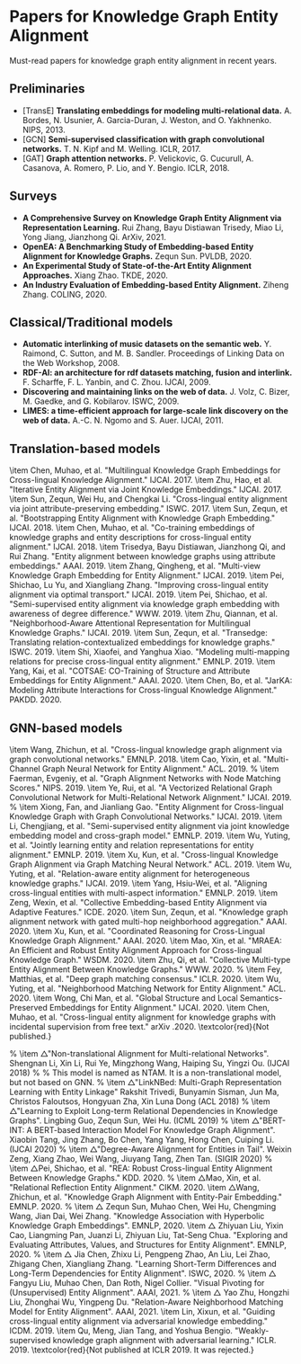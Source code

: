 # Papers for Knowledge Graph Entity Alignment
Must-read papers for knowledge graph entity alignment in recent years.

## Preliminaries

* [TransE] **Translating embeddings for modeling multi-relational data.** A. Bordes, N. Usunier, A. Garcia-Duran, J. Weston, and O. Yakhnenko. NIPS, 2013.
* [GCN] **Semi-supervised classification with graph convolutional networks.** T. N. Kipf and M. Welling. ICLR, 2017.
* [GAT] **Graph attention networks.** P. Velickovic, G. Cucurull, A. Casanova, A. Romero, P. Lio, and Y. Bengio. ICLR, 2018.

## Surveys

* **A Comprehensive Survey on Knowledge Graph Entity Alignment via Representation Learning.** Rui Zhang, Bayu Distiawan Trisedy, Miao Li, Yong Jiang, Jianzhong Qi. ArXiv, 2021.
* **OpenEA: A Benchmarking Study of Embedding-based Entity Alignment for Knowledge Graphs.** Zequn Sun. PVLDB, 2020.
* **An Experimental Study of State-of-the-Art Entity Alignment Approaches.** Xiang Zhao. TKDE, 2020.
* **An Industry Evaluation of Embedding-based Entity Alignment.** Ziheng Zhang. COLING, 2020.

## Classical/Traditional models

* **Automatic interlinking of music datasets on the semantic web.** Y. Raimond, C. Sutton, and M. B. Sandler. Proceedings of Linking Data on the Web Workshop, 2008.
* **RDF-AI: an architecture for rdf datasets matching, fusion and interlink.** F. Scharffe, F. L. Yanbin, and C. Zhou. IJCAI, 2009.
* **Discovering and maintaining links on the web of data.** J. Volz, C. Bizer, M. Gaedke, and G. Kobilarov. ISWC, 2009.
* **LIMES: a time-efficient approach for large-scale link discovery on the web of data.** A.-C. N. Ngomo and S. Auer. IJCAI, 2011.

## Translation-based models

\item Chen, Muhao, et al. "Multilingual Knowledge Graph Embeddings for Cross-lingual Knowledge Alignment." IJCAI. 2017.
			\item Zhu, Hao, et al. "Iterative Entity Alignment via Joint Knowledge Embeddings." IJCAI. 2017.
			\item Sun, Zequn, Wei Hu, and Chengkai Li. "Cross-lingual entity alignment via joint attribute-preserving embedding." ISWC. 2017.
			\item Sun, Zequn, et al. "Bootstrapping Entity Alignment with Knowledge Graph Embedding." IJCAI. 2018.
			\item Chen, Muhao, et al. "Co-training embeddings of knowledge graphs and entity descriptions for cross-lingual entity alignment." IJCAI. 2018.
			\item Trisedya, Bayu Distiawan, Jianzhong Qi, and Rui Zhang. "Entity alignment between knowledge graphs using attribute embeddings." AAAI. 2019.
			\item Zhang, Qingheng, et al. "Multi-view Knowledge Graph Embedding for Entity Alignment." IJCAI. 2019.
			\item Pei, Shichao, Lu Yu, and Xiangliang Zhang. "Improving cross-lingual entity alignment via optimal transport." IJCAI. 2019.
			\item Pei, Shichao, et al. "Semi-supervised entity alignment via knowledge graph embedding with awareness of degree difference." WWW. 2019.
			\item Zhu, Qiannan, et al. "Neighborhood-Aware Attentional Representation for Multilingual Knowledge Graphs." IJCAI. 2019.
			\item Sun, Zequn, et al. "Transedge: Translating relation-contextualized embeddings for knowledge graphs." ISWC. 2019.
			\item Shi, Xiaofei, and Yanghua Xiao. "Modeling multi-mapping relations for precise cross-lingual entity alignment." EMNLP. 2019.
			\item Yang, Kai, et al. "COTSAE: CO-Training of Structure and Attribute Embeddings for Entity Alignment." AAAI. 2020.
			\item Chen, Bo, et al. "JarKA: Modeling Attribute Interactions for Cross-lingual Knowledge Alignment." PAKDD. 2020.
      
## GNN-based models

\item Wang, Zhichun, et al. "Cross-lingual knowledge graph alignment via graph convolutional networks." EMNLP. 2018.
		    \item Cao, Yixin, et al. "Multi-Channel Graph Neural Network for Entity Alignment." ACL. 2019.
		  %  \item Faerman, Evgeniy, et al. "Graph Alignment Networks with Node Matching Scores." NIPS. 2019.
		    \item Ye, Rui, et al. "A Vectorized Relational Graph Convolutional Network for Multi-Relational Network Alignment." IJCAI. 2019.
		  %  \item Xiong, Fan, and Jianliang Gao. "Entity Alignment for Cross-lingual Knowledge Graph with Graph Convolutional Networks." IJCAI. 2019.
		    \item Li, Chengjiang, et al. "Semi-supervised entity alignment via joint knowledge embedding model and cross-graph model." EMNLP. 2019.
		    \item Wu, Yuting, et al. "Jointly learning entity and relation representations for entity alignment." EMNLP. 2019.
		    \item Xu, Kun, et al. "Cross-lingual Knowledge Graph Alignment via Graph Matching Neural Network." ACL. 2019.
	    	\item Wu, Yuting, et al. "Relation-aware entity alignment for heterogeneous knowledge graphs." IJCAI. 2019.
		    \item Yang, Hsiu-Wei, et al. "Aligning cross-lingual entities with multi-aspect information." EMNLP. 2019.
		    \item Zeng, Wexin, et al. "Collective Embedding-based Entity Alignment via Adaptive Features." ICDE. 2020.
		    \item Sun, Zequn, et al. "Knowledge graph alignment network with gated multi-hop neighborhood aggregation." AAAI. 2020.
		    \item Xu, Kun, et al. "Coordinated Reasoning for Cross-Lingual Knowledge Graph Alignment." AAAI. 2020.
		    \item Mao, Xin, et al. "MRAEA: An Efficient and Robust Entity Alignment Approach for Cross-lingual Knowledge Graph." WSDM. 2020.
		    \item Zhu, Qi, et al. "Collective Multi-type Entity Alignment Between Knowledge Graphs." WWW. 2020.
		  %  \item Fey, Matthias, et al. "Deep graph matching consensus." ICLR. 2020.
		    \item Wu, Yuting, et al. "Neighborhood Matching Network for Entity Alignment." ACL. 2020.
		    \item Wong, Chi Man, et al. "Global Structure and Local Semantics-Preserved Embeddings for Entity Alignment." IJCAI. 2020.
		    \item Chen, Muhao, et al. "Cross-lingual entity alignment for knowledge graphs with incidental supervision from free text." arXiv .2020. \textcolor{red}{Not published.}


% \item $\bigtriangleup$"Non-translational Alignment for Multi-relational Networks". Shengnan Li, Xin Li, Rui Ye, Mingzhong Wang, Haiping Su, Yingzi Ou. (IJCAI 2018)
        % % This model is named as NTAM. It is a non-translational model, but not based on GNN.
        % \item $\bigtriangleup$"LinkNBed: Multi-Graph Representation Learning with Entity Linkage" Rakshit Trivedi, Bunyamin Sisman, Jun Ma, Christos Faloutsos, Hongyuan Zha, Xin Luna Dong (ACL 2018)
        % \item $\bigtriangleup$"Learning to Exploit Long-term Relational Dependencies in Knowledge Graphs". Lingbing Guo, Zequn Sun, Wei Hu. (ICML 2019)
        % \item $\bigtriangleup$"BERT-INT: A BERT-based Interaction Model For Knowledge Graph Alignment". Xiaobin Tang, Jing Zhang, Bo Chen, Yang Yang, Hong Chen, Cuiping Li. (IJCAI 2020)
        % \item $\bigtriangleup$"Degree-Aware Alignment for Entities in Tail". Weixin Zeng, Xiang Zhao, Wei Wang, Jiuyang Tang, Zhen Tan. (SIGIR 2020)
        % \item $\bigtriangleup$Pei, Shichao, et al. "REA: Robust Cross-lingual Entity Alignment Between Knowledge Graphs." KDD. 2020.
% 		\item $\bigtriangleup$Mao, Xin, et al. "Relational Reflection Entity Alignment." CIKM. 2020.
		\item $\bigtriangleup$Wang, Zhichun, et al. "Knowledge Graph Alignment with Entity-Pair Embedding." EMNLP. 2020.
% 		\item $\bigtriangleup$ Zequn Sun, Muhao Chen, Wei Hu, Chengming Wang, Jian Dai, Wei Zhang. "Knowledge Association with Hyperbolic Knowledge Graph Embeddings". EMNLP, 2020.
		\item $\bigtriangleup$ Zhiyuan Liu, Yixin Cao, Liangming Pan, Juanzi Li, Zhiyuan Liu, Tat-Seng Chua. "Exploring and Evaluating Attributes, Values, and Structures for Entity Alignment". EMNLP, 2020.
% 		\item $\bigtriangleup$ Jia Chen, Zhixu Li, Pengpeng Zhao, An Liu, Lei Zhao, Zhigang Chen, Xiangliang Zhang. "Learning Short-Term Differences and Long-Term Dependencies for Entity Alignment". ISWC, 2020.
% 		\item $\bigtriangleup$ Fangyu Liu, Muhao Chen, Dan Roth, Nigel Collier. "Visual Pivoting for (Unsupervised) Entity Alignment". AAAI, 2021.
% 		\item $\bigtriangleup$ Yao Zhu, Hongzhi Liu, Zhonghai Wu, Yingpeng Du. "Relation-Aware Neighborhood Matching Model for Entity Alignment". AAAI, 2021.
\item Lin, Xixun, et al. "Guiding cross-lingual entity alignment via adversarial knowledge embedding." ICDM. 2019.
\item Qu, Meng, Jian Tang, and Yoshua Bengio. "Weakly-supervised knowledge graph alignment with adversarial learning." ICLR. 2019. \textcolor{red}{Not published at ICLR 2019. It was rejected.}

